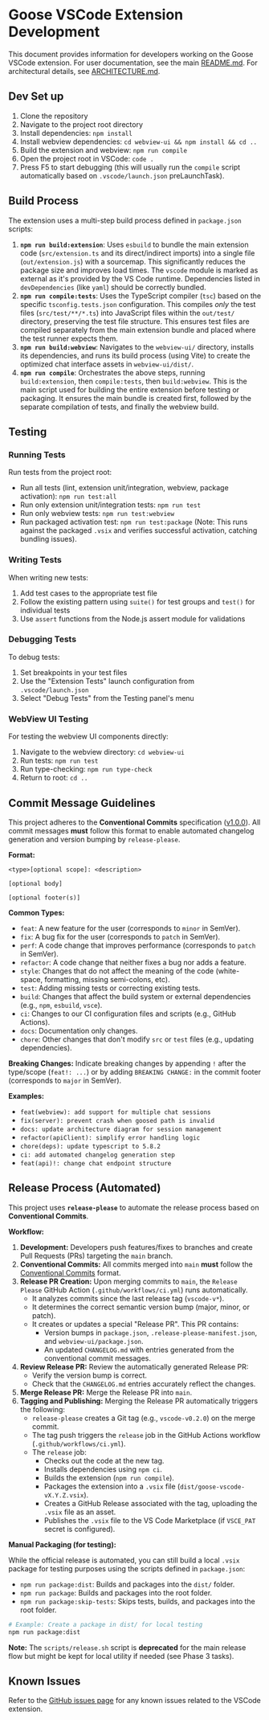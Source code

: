 # Goose VSCode Extension Development

This document provides information for developers working on the Goose VSCode extension.
For user documentation, see the main [README.md](../README.md).
For architectural details, see [ARCHITECTURE.md](./ARCHITECTURE.md).

## Dev Set up

1. Clone the repository
2. Navigate to the project root directory
3. Install dependencies: `npm install`
4. Install webview dependencies: `cd webview-ui && npm install && cd ..`
5. Build the extension and webview: `npm run compile`
6. Open the project root in VSCode: `code .`
7. Press F5 to start debugging (this will usually run the `compile` script automatically based on `.vscode/launch.json` preLaunchTask).

## Build Process

The extension uses a multi-step build process defined in `package.json` scripts:

1.  **`npm run build:extension`**: Uses `esbuild` to bundle the main extension code (`src/extension.ts` and its direct/indirect imports) into a single file (`out/extension.js`) with a sourcemap. This significantly reduces the package size and improves load times. The `vscode` module is marked as external as it's provided by the VS Code runtime. Dependencies listed in `devDependencies` (like `yaml`) should be correctly bundled.
2.  **`npm run compile:tests`**: Uses the TypeScript compiler (`tsc`) based on the specific `tsconfig.tests.json` configuration. This compiles *only* the test files (`src/test/**/*.ts`) into JavaScript files within the `out/test/` directory, preserving the test file structure. This ensures test files are compiled separately from the main extension bundle and placed where the test runner expects them.
3.  **`npm run build:webview`**: Navigates to the `webview-ui/` directory, installs its dependencies, and runs its build process (using Vite) to create the optimized chat interface assets in `webview-ui/dist/`.
4.  **`npm run compile`**: Orchestrates the above steps, running `build:extension`, then `compile:tests`, then `build:webview`. This is the main script used for building the entire extension before testing or packaging. It ensures the main bundle is created first, followed by the separate compilation of tests, and finally the webview build.

## Testing

### Running Tests

Run tests from the project root:

- Run all tests (lint, extension unit/integration, webview, package activation): `npm run test:all`
- Run only extension unit/integration tests: `npm run test`
- Run only webview tests: `npm run test:webview`
- Run packaged activation test: `npm run test:package` (Note: This runs against the packaged `.vsix` and verifies successful activation, catching bundling issues).

### Writing Tests

When writing new tests:

1. Add test cases to the appropriate test file
2. Follow the existing pattern using `suite()` for test groups and `test()` for individual tests
3. Use `assert` functions from the Node.js assert module for validations

### Debugging Tests

To debug tests:

1. Set breakpoints in your test files
2. Use the "Extension Tests" launch configuration from `.vscode/launch.json`
3. Select "Debug Tests" from the Testing panel's menu

### WebView UI Testing

For testing the webview UI components directly:

1. Navigate to the webview directory: `cd webview-ui`
2. Run tests: `npm run test`
3. Run type-checking: `npm run type-check`
4. Return to root: `cd ..`

## Commit Message Guidelines

This project adheres to the **Conventional Commits** specification ([v1.0.0](https://www.conventionalcommits.org/en/v1.0.0/)). All commit messages **must** follow this format to enable automated changelog generation and version bumping by `release-please`.

**Format:**

```
<type>[optional scope]: <description>

[optional body]

[optional footer(s)]
```

**Common Types:**

*   `feat`: A new feature for the user (corresponds to `minor` in SemVer).
*   `fix`: A bug fix for the user (corresponds to `patch` in SemVer).
*   `perf`: A code change that improves performance (corresponds to `patch` in SemVer).
*   `refactor`: A code change that neither fixes a bug nor adds a feature.
*   `style`: Changes that do not affect the meaning of the code (white-space, formatting, missing semi-colons, etc).
*   `test`: Adding missing tests or correcting existing tests.
*   `build`: Changes that affect the build system or external dependencies (e.g., `npm`, `esbuild`, `vsce`).
*   `ci`: Changes to our CI configuration files and scripts (e.g., GitHub Actions).
*   `docs`: Documentation only changes.
*   `chore`: Other changes that don't modify `src` or `test` files (e.g., updating dependencies).

**Breaking Changes:** Indicate breaking changes by appending `!` after the type/scope (`feat!: ...`) or by adding `BREAKING CHANGE:` in the commit footer (corresponds to `major` in SemVer).

**Examples:**

*   `feat(webview): add support for multiple chat sessions`
*   `fix(server): prevent crash when goosed path is invalid`
*   `docs: update architecture diagram for session management`
*   `refactor(apiClient): simplify error handling logic`
*   `chore(deps): update typescript to 5.8.2`
*   `ci: add automated changelog generation step`
*   `feat(api)!: change chat endpoint structure`

## Release Process (Automated)

This project uses **`release-please`** to automate the release process based on **Conventional Commits**.

**Workflow:**

1.  **Development:** Developers push features/fixes to branches and create Pull Requests (PRs) targeting the `main` branch.
2.  **Conventional Commits:** All commits merged into `main` **must** follow the [Conventional Commits](#commit-message-guidelines) format.
3.  **Release PR Creation:** Upon merging commits to `main`, the `Release Please` GitHub Action (`.github/workflows/ci.yml`) runs automatically.
    *   It analyzes commits since the last release tag (`vscode-v*`).
    *   It determines the correct semantic version bump (major, minor, or patch).
    *   It creates or updates a special "Release PR". This PR contains:
        *   Version bumps in `package.json`, `.release-please-manifest.json`, and `webview-ui/package.json`.
        *   An updated `CHANGELOG.md` with entries generated from the conventional commit messages.
4.  **Review Release PR:** Review the automatically generated Release PR:
    *   Verify the version bump is correct.
    *   Check that the `CHANGELOG.md` entries accurately reflect the changes.
5.  **Merge Release PR:** Merge the Release PR into `main`.
6.  **Tagging and Publishing:** Merging the Release PR automatically triggers the following:
    *   `release-please` creates a Git tag (e.g., `vscode-v0.2.0`) on the merge commit.
    *   The tag push triggers the `release` job in the GitHub Actions workflow (`.github/workflows/ci.yml`).
    *   The `release` job:
        *   Checks out the code at the new tag.
        *   Installs dependencies using `npm ci`.
        *   Builds the extension (`npm run compile`).
        *   Packages the extension into a `.vsix` file (`dist/goose-vscode-vX.Y.Z.vsix`).
        *   Creates a GitHub Release associated with the tag, uploading the `.vsix` file as an asset.
        *   Publishes the `.vsix` file to the VS Code Marketplace (if `VSCE_PAT` secret is configured).

**Manual Packaging (for testing):**

While the official release is automated, you can still build a local `.vsix` package for testing purposes using the scripts defined in `package.json`:

-   `npm run package:dist`: Builds and packages into the `dist/` folder.
-   `npm run package`: Builds and packages into the root folder.
-   `npm run package:skip-tests`: Skips tests, builds, and packages into the root folder.

```bash
# Example: Create a package in dist/ for local testing
npm run package:dist
```

**Note:** The `scripts/release.sh` script is **deprecated** for the main release flow but might be kept for local utility if needed (see Phase 3 tasks).

## Known Issues

Refer to the [GitHub issues page](https://github.com/cloud-on-prem/goose/issues) for any known issues related to the VSCode extension.
